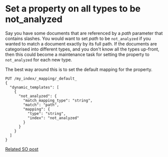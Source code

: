 # Set a property on all types to be not_analyzed

Say you have some documents that are referenced by a _path_ parameter that contains slashes. You would want to set _path_ to be `not_analyzed` if you wanted to match a document exactly by its full path. If the documents are categorised into different types, and you don't know all the types up-front, then this could become a maintenance task for setting the property to `not_analyzed` for each new type.

The best way around this is to set the default mapping for the property.

    PUT /my_index/_mapping/_default_
    {
      "dynamic_templates": [
        {
          "not_analyzed": {
            "match_mapping_type": "string",
            "match": "path",
            "mapping": {
              "type": "string",
              "index": "not_analyzed"
            }
          }
        }
      ]
    }

[Related SO post](http://stackoverflow.com/questions/34748809/set-fields-to-not-analysed-in-all-future-types-under-an-index-in-elasticsearch)
